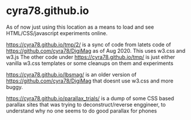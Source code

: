 # cyra78.github.io
As of now just using this location as a means to load and see HTML/CSS/javascript experiments online.

https://cyra78.github.io/tmp/2/ is a sync of code from latets code of https://github.com/cyra78/DigiMag as of Aug 2020.
This uses w3.css and w3.js
The other code under https://cyra78.github.io/tmp/ is just either vanilla w3.css templates or some cleanups on them and experiments

https://cyra78.github.io/lbsmag/ is an older version of https://github.com/cyra78/DigiMag that doesnt use w3.css and more buggy. 

https://cyra78.github.io/parallax_trials/ is a dump of some CSS based parallax sites that was trying to deconstruct/reverse enggineer, to understand why no one seems to do good parallax for phones
